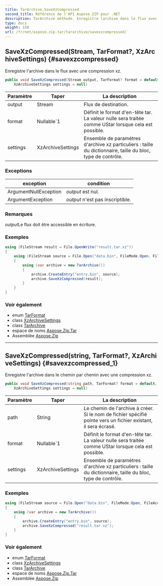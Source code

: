 ```yaml
---
title: TarArchive.SaveXzCompressed
second_title: Référence de l'API Aspose.ZIP pour .NET
description: TarArchive méthode. Enregistre larchive dans le flux avec une compression xz.
type: docs
weight: 150
url: /fr/net/aspose.zip.tar/tararchive/savexzcompressed/
---
```

## SaveXzCompressed(Stream, TarFormat?, XzArchiveSettings) {#savexzcompressed}

Enregistre l'archive dans le flux avec une compression xz.

```csharp
public void SaveXzCompressed(Stream output, TarFormat? format = default, 
    XzArchiveSettings settings = null)
```

| Paramètre | Taper | La description |
| --- | --- | --- |
| output | Stream | Flux de destination. |
| format | Nullable`1 | Définit le format d'en-tête tar. La valeur nulle sera traitée comme UStar lorsque cela est possible. |
| settings | XzArchiveSettings | Ensemble de paramètres d'archive xz particuliers : taille du dictionnaire, taille du bloc, type de contrôle. |

### Exceptions

| exception | condition |
| --- | --- |
| ArgumentNullException | *output* est nul. |
| ArgumentException | *output* n'est pas inscriptible. |

### Remarques

*output*Le flux doit être accessible en écriture.

### Exemples

```csharp
using (FileStream result = File.OpenWrite("result.tar.xz"))
{
    using (FileStream source = File.Open("data.bin", FileMode.Open, FileAccess.Read))
    {
        using (var archive = new TarArchive())
        {
            archive.CreateEntry("entry.bin", source);
            archive.SaveXzCompressed(result);
        }
    }
}
```

### Voir également

* enum [TarFormat](../../tarformat/)
* class [XzArchiveSettings](../../../aspose.zip.xz.settings/xzarchivesettings/)
* class [TarArchive](../)
* espace de noms [Aspose.Zip.Tar](../../tararchive/)
* Assemblée [Aspose.Zip](../../../)

---

## SaveXzCompressed(string, TarFormat?, XzArchiveSettings) {#savexzcompressed_1}

Enregistre l'archive dans le chemin par chemin avec une compression xz.

```csharp
public void SaveXzCompressed(string path, TarFormat? format = default, 
    XzArchiveSettings settings = null)
```

| Paramètre | Taper | La description |
| --- | --- | --- |
| path | String | Le chemin de l'archive à créer. Si le nom de fichier spécifié pointe vers un fichier existant, il sera écrasé. |
| format | Nullable`1 | Définit le format d'en-tête tar. La valeur nulle sera traitée comme UStar lorsque cela est possible. |
| settings | XzArchiveSettings | Ensemble de paramètres d'archive xz particuliers : taille du dictionnaire, taille du bloc, type de contrôle. |

### Exemples

```csharp
using (FileStream source = File.Open("data.bin", FileMode.Open, FileAccess.Read))
{
    using (var archive = new TarArchive())
    {
        archive.CreateEntry("entry.bin", source);
        archive.SaveXzCompressed("result.tar.xz");
    }
}
```

### Voir également

* enum [TarFormat](../../tarformat/)
* class [XzArchiveSettings](../../../aspose.zip.xz.settings/xzarchivesettings/)
* class [TarArchive](../)
* espace de noms [Aspose.Zip.Tar](../../tararchive/)
* Assemblée [Aspose.Zip](../../../)


